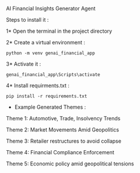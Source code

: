 AI Financial Insights Generator Agent 

Steps to install it : 

1* Open the terminal in the project directory

2* Create a virtual environment :

    python -m venv genai_financial_app

3* Activate it : 

    genai_financial_app\Scripts\activate

4* Install requirments.txt :

    pip install -r requirements.txt



* Example Generated Themes : 

Theme 1: Automotive, Trade, Insolvency Trends

Theme 2: Market Movements Amid Geopolitics

Theme 3: Retailer restructures to avoid collapse

Theme 4: Financial Compliance Enforcement

Theme 5: Economic policy amid geopolitical tensions